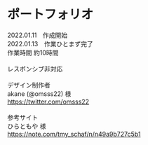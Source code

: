 # ポートフォリオ
2022.01.11　作成開始<br>
2022.01.13　作業ひとまず完了<br>
作業時間 約10時間<br>
<br>
レスポンシブ非対応<br>
<br>
デザイン制作者<br>
akane (@omsss22) 様<br>
https://twitter.com/omsss22<br>
<br>
参考サイト<br>
ひらともや 様<br>
https://note.com/tmy_schaf/n/n49a9b727c5b1

